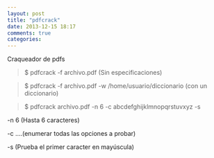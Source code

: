 ```yaml
---
layout: post
title: "pdfcrack"
date: 2013-12-15 18:17
comments: true
categories: 
---
```

Craqueador de pdfs

>$ pdfcrack -f archivo.pdf   (Sin especificaciones)

>$ pdfcrack -f archivo.pdf -w /home/usuario/diccionario (con un diccionario)

>$ pdfcrack archivo.pdf -n 6 -c abcdefghijklmnopqrstuvxyz -s

-n 6  (Hasta 6 caracteres)

-c ....(enumerar todas las opciones a probar)

-s     (Prueba el primer caracter en mayúscula)

